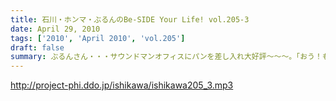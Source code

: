 ```yaml
---
title: 石川・ホンマ・ぶるんのBe-SIDE Your Life! vol.205-3
date: April 29, 2010
tags: ['2010', 'April 2010', 'vol.205']
draft: false
summary: ぶるんさん・・・サウンドマンオフィスにパンを差し入れ大好評～～～。「おう！もってきな・・・」三田のクロワッサンに流れる昭和的な人情～NAMAE
---
```


http://project-phi.ddo.jp/ishikawa/ishikawa205_3.mp3